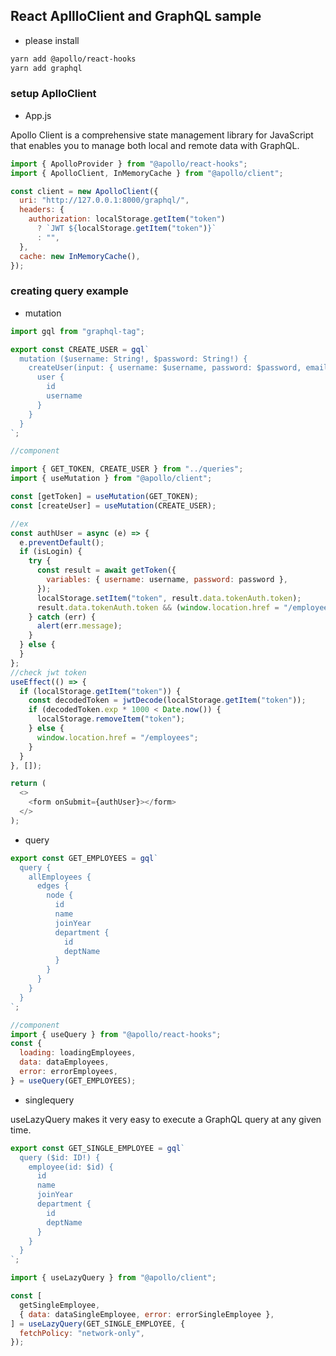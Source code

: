 ## React ApllloClient and GraphQL sample

- please install

```bash
yarn add @apollo/react-hooks
yarn add graphql
```

### setup AplloClient

- App.js

Apollo Client is a comprehensive state management library for JavaScript that enables you to manage both local and remote data with GraphQL.

```js
import { ApolloProvider } from "@apollo/react-hooks";
import { ApolloClient, InMemoryCache } from "@apollo/client";

const client = new ApolloClient({
  uri: "http://127.0.0.1:8000/graphql/",
  headers: {
    authorization: localStorage.getItem("token")
      ? `JWT ${localStorage.getItem("token")}`
      : "",
  },
  cache: new InMemoryCache(),
});
```

### creating query example

- mutation

```js
import gql from "graphql-tag";

export const CREATE_USER = gql`
  mutation ($username: String!, $password: String!) {
    createUser(input: { username: $username, password: $password, email: "" }) {
      user {
        id
        username
      }
    }
  }
`;

//component

import { GET_TOKEN, CREATE_USER } from "../queries";
import { useMutation } from "@apollo/client";

const [getToken] = useMutation(GET_TOKEN);
const [createUser] = useMutation(CREATE_USER);

//ex
const authUser = async (e) => {
  e.preventDefault();
  if (isLogin) {
    try {
      const result = await getToken({
        variables: { username: username, password: password },
      });
      localStorage.setItem("token", result.data.tokenAuth.token);
      result.data.tokenAuth.token && (window.location.href = "/employees");
    } catch (err) {
      alert(err.message);
    }
  } else {
  }
};
//check jwt token
useEffect(() => {
  if (localStorage.getItem("token")) {
    const decodedToken = jwtDecode(localStorage.getItem("token"));
    if (decodedToken.exp * 1000 < Date.now()) {
      localStorage.removeItem("token");
    } else {
      window.location.href = "/employees";
    }
  }
}, []);

return (
  <>
    <form onSubmit={authUser}></form>
  </>
);
```

- query

```js
export const GET_EMPLOYEES = gql`
  query {
    allEmployees {
      edges {
        node {
          id
          name
          joinYear
          department {
            id
            deptName
          }
        }
      }
    }
  }
`;

//component
import { useQuery } from "@apollo/react-hooks";
const {
  loading: loadingEmployees,
  data: dataEmployees,
  error: errorEmployees,
} = useQuery(GET_EMPLOYEES);
```

- singlequery

useLazyQuery makes it very easy to execute a GraphQL query at any given time.

```js
export const GET_SINGLE_EMPLOYEE = gql`
  query ($id: ID!) {
    employee(id: $id) {
      id
      name
      joinYear
      department {
        id
        deptName
      }
    }
  }
`;

import { useLazyQuery } from "@apollo/client";

const [
  getSingleEmployee,
  { data: dataSingleEmployee, error: errorSingleEmployee },
] = useLazyQuery(GET_SINGLE_EMPLOYEE, {
  fetchPolicy: "network-only",
});
```
